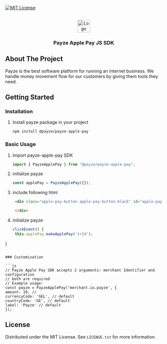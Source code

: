 <div id="top"></div>

[comment]: <> ([![Stargazers][stars-shield]][stars-url])
[![MIT License][license-shield]][license-url]



<!-- PROJECT LOGO -->
<br />
<div align="center">
  <a href="https://payze.io" target="_blank">
    <img src="https://payze.io/assets/images/logo_v2.svg" alt="Logo" height="40">
  </a>

<h3 align="center">Payze Apple Pay JS SDK</h3>

[comment]: <> (  <p align="center">)

[comment]: <> (    <a href="">View Demo</a>)

[comment]: <> (    ·)

[comment]: <> (    <a href="">Report Bug</a>)

[comment]: <> (  </p>)
</div>

<!-- ABOUT THE PROJECT -->

## About The Project

Payze is the best software platform for running an internet business. We handle money movement flow for our customers by
giving them tools they need.

<!-- GETTING STARTED -->

## Getting Started

### Installation

1. Install payze package in your project
   ```sh
   npm install @payze/payze-apple-pay
   ```

### Basic Usage

1. Import payze-apple-pay SDK
   ```ts
   import { PayzeApplePay } from "@payze/payze-apple-pay";
   ```
2. initialize payze
   ```ts
   const applePay = PayzeApplePay({});
   ```
3. include following html
   ```html
    <div class="apple-pay-button apple-pay-button-black" id="apple-pay-button" (click)="clickEvent()">

    </div>
   ```
4. initialize payze
   ```ts
   clickEvent() {
    this.applePay.makeApplePay('trId');
  }
   ```

### Customization

```js
// Payze Apple Pay SDK accepts 2 arguments: merchant Identifier and configuration
// both are required
// Example usage: 
const payze = PayzeApplePay('merchant.io.payze', {
  amount: 10, // 
  currencyCode: 'GEL', // default
  countryCode: 'GE', // default
  label: 'Payze' // default
});
 ```

<!-- LICENSE -->

## License

Distributed under the MIT License. See `LICENSE.txt` for more information.


[stars-shield]: https://img.shields.io/github/stars/othneildrew/Best-README-Template.svg?style=for-the-badge

[stars-url]: https://github.com/othneildrew/Best-README-Template/stargazers

[license-shield]: https://img.shields.io/github/license/othneildrew/Best-README-Template.svg?style=for-the-badge

[license-url]: https://github.com/LICENSE.txt
